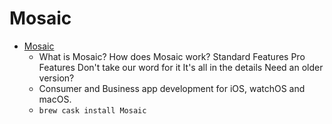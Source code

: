 # Mosaic
- [Mosaic](https://lightpillar.com/mosaic.html)
  -   What is Mosaic?  How does Mosaic work? Standard Features Pro Features Don't take our word for it It's all in the details Need an older version?
  - Consumer and Business app development for iOS, watchOS and macOS.
  - `brew cask install Mosaic`
